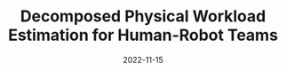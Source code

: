 ---
title: "Decomposed Physical Workload Estimation for Human-Robot Teams"
collection: publications
permalink: /files/2022_ichms_decomposed_phys_wl_hrt.pdf
date: 2022-11-15
venue: 'IEEE International Conference on Human-Machine Systems (ICHMS)'
---